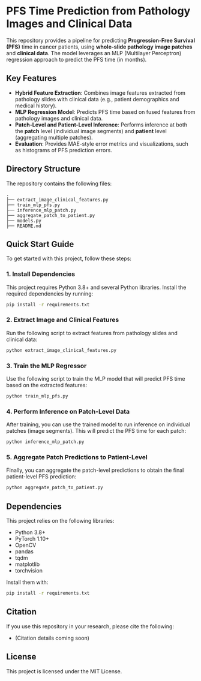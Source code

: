 
# PFS Time Prediction from Pathology Images and Clinical Data

This repository provides a pipeline for predicting **Progression-Free Survival (PFS)** time in cancer patients, using **whole-slide pathology image patches** and **clinical data**. The model leverages an MLP (Multilayer Perceptron) regression approach to predict the PFS time (in months).

## Key Features

- **Hybrid Feature Extraction**: Combines image features extracted from pathology slides with clinical data (e.g., patient demographics and medical history).
- **MLP Regression Model**: Predicts PFS time based on fused features from pathology images and clinical data.
- **Patch-Level and Patient-Level Inference**: Performs inference at both the **patch** level (individual image segments) and **patient** level (aggregating multiple patches).
- **Evaluation**: Provides MAE-style error metrics and visualizations, such as histograms of PFS prediction errors.

## Directory Structure

The repository contains the following files:

```
.
├── extract_image_clinical_features.py      
├── train_mlp_pfs.py                        
├── inference_mlp_patch.py                  
├── aggregate_patch_to_patient.py           
├── models.py                               
├── README.md                              
```

## Quick Start Guide

To get started with this project, follow these steps:

### 1. Install Dependencies

This project requires Python 3.8+ and several Python libraries. Install the required dependencies by running:

```bash
pip install -r requirements.txt
```

### 2. Extract Image and Clinical Features

Run the following script to extract features from pathology slides and clinical data:

```bash
python extract_image_clinical_features.py
```

### 3. Train the MLP Regressor

Use the following script to train the MLP model that will predict PFS time based on the extracted features:

```bash
python train_mlp_pfs.py
```

### 4. Perform Inference on Patch-Level Data

After training, you can use the trained model to run inference on individual patches (image segments). This will predict the PFS time for each patch:

```bash
python inference_mlp_patch.py
```

### 5. Aggregate Patch Predictions to Patient-Level

Finally, you can aggregate the patch-level predictions to obtain the final patient-level PFS prediction:

```bash
python aggregate_patch_to_patient.py
```

## Dependencies

This project relies on the following libraries:
- Python 3.8+
- PyTorch 1.10+
- OpenCV
- pandas
- tqdm
- matplotlib
- torchvision

Install them with:

```bash
pip install -r requirements.txt
```

## Citation

If you use this repository in your research, please cite the following:

- (Citation details coming soon)

## License

This project is licensed under the MIT License.
